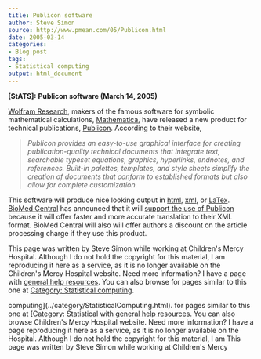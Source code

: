 ```yaml
---
title: Publicon software
author: Steve Simon
source: http://www.pmean.com/05/Publicon.html
date: 2005-03-14
categories:
- Blog post
tags:
- Statistical computing
output: html_document
---
```

**[StATS]:** **Publicon software (March 14, 2005)**

[Wolfram Research](http://www.wolfram.com/), makers of the famous
software for symbolic mathematical calculations,
[Mathematica](http://www.wolfram.com/products/mathematica/), have
released a new product for technical publications,
[Publicon](http://www.wolfram.com/products/publicon/index.html).
According to their website,

> *Publicon provides an easy-to-use graphical interface for creating
> publication-quality technical documents that integrate text,
> searchable typeset equations, graphics, hyperlinks, endnotes, and
> references. Built-in palettes, templates, and style sheets simplify
> the creation of documents that conform to established formats but also
> allow for complete customization.*

This software will produce nice looking output in
[html](http://en.wikipedia.org/wiki/Html),
[xml](http://en.wikipedia.org/wiki/XML), or
[LaTex](http://en.wikipedia.org/wiki/LaTeX). [BioMed
Central](http://www.biomedcentral.com) has announced that it will
[support the use of
Publicon](http://www.biomedcentral.com/info/ifora/publicon) because it
will offer faster and more accurate translation to their XML format.
BioMed Central will also will offer authors a discount on the article
processing charge if they use this product.

This page was written by Steve Simon while working at Children\'s Mercy
Hospital. Although I do not hold the copyright for this material, I am
reproducing it here as a service, as it is no longer available on the
Children\'s Mercy Hospital website. Need more information? I have a page
with [general help resources](../GeneralHelp.html). You can also browse
for pages similar to this one at [Category: Statistical
computing](../category/StatisticalComputing.html).
<!---More--->
computing](../category/StatisticalComputing.html).
for pages similar to this one at [Category: Statistical
with [general help resources](../GeneralHelp.html). You can also browse
Children\'s Mercy Hospital website. Need more information? I have a page
reproducing it here as a service, as it is no longer available on the
Hospital. Although I do not hold the copyright for this material, I am
This page was written by Steve Simon while working at Children\'s Mercy

<!---Do not use
**[StATS]:** **Publicon software (March 14, 2005)**
This page was written by Steve Simon while working at Children\'s Mercy
Hospital. Although I do not hold the copyright for this material, I am
reproducing it here as a service, as it is no longer available on the
Children\'s Mercy Hospital website. Need more information? I have a page
with [general help resources](../GeneralHelp.html). You can also browse
for pages similar to this one at [Category: Statistical
computing](../category/StatisticalComputing.html).
--->

